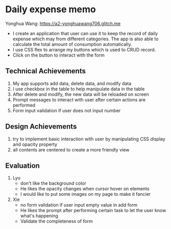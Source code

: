 # Daily expense memo
Yonghua Wang: https://a2-yonghuawang706.glitch.me

 - I create an application that user can use it to keep the record of daily expense which may from different categories. The app is also able to calculate the total amount of consumption automatically.
 - I use CSS flex to arrange my buttons which is used to CRUD record.
 - Click on the button to interact with the form

## Technical Achievements
 1. My app supports add data, delete data, and modify data
 2. I use checkbox in the table to help manipulate data in the table
 3. After delete and modify, the new data will be reloaded on screen
 4. Prompt messages to interact with user after certain actions are performed
 5. Form input validation if user does not input number
## Design Achievements
 1. try to implement basic interaction with user by manipulating CSS display and opacity property
 2. all contents are centered to create a more friendly view
## Evaluation
 1. Lyu
    - don't like the background color
    - He likes the opacity changes when cursor hover on elements
    - I would like to put some images on my page to make it fancier 
 2. Xie
    - no form validation if user input empty value in add form
    - He likes the prompt after performing certain task to let the user know what's happening
    - Validate the completeness of form

    
